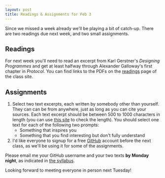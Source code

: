 ```yaml
---
layout: post
title: Readings & Assignments for Feb 3
---
```


Since we missed a week already we'll be playing a bit of catch-up. There are two readings due next week, and two small assignments.

<!--more-->

## Readings

For next week you'll need to read an excerpt from Karl Gerstner's _Designing Programmes_ and get at least halfway through Alexander Galloway's first chapter in _Protocol_. You can find links to the PDFs on the [readings](/readings.html) page of the class site.

## Assignments

 1. Select two text excerpts, each written by somebody other than yourself. They can can be from anywhere, just as long as you can cite your sources. Each text excerpt should be between 500 to 1000 characters in length (you can use [this site](http://www.lettercount.com/) to check the length). You should select one text for each of the following two prompts:
	* Something that inspires you
	* Something that you find interesting but don't fully understand
 2. I'd like everyone to signup for a free [GitHub](http://github.com) account before the next class, as we'll be using it for some of the assignments.

Please email me your GitHub username and your two texts **by Monday night**, as indicated in [the syllabus](http://github.com/parsons-cc/syllabus).

Looking forward to meeting everyone in person next Tuesday!
